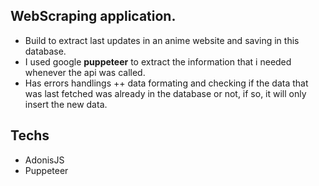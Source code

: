 ## <b>WebScraping application</b>.

- Build to extract last updates in an anime website and saving in this database.
- I used google <b>puppeteer</b> to extract the information that i needed whenever the api was called.
- Has errors handlings ++ data formating and checking if the data that was last fetched was already in the database or not, if so, it will only insert the new data.

## <b>Techs</b>

- AdonisJS
- Puppeteer
